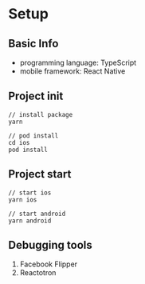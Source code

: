 # Setup

## Basic Info
- programming language: TypeScript
- mobile framework: React Native

## Project init
```
// install package
yarn
```

```
// pod install
cd ios
pod install
```

## Project start
```
// start ios
yarn ios

// start android
yarn android
```

## Debugging tools
1. Facebook Flipper
2. Reactotron